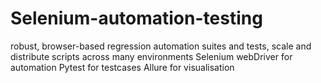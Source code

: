 # Selenium-automation-testing
robust, browser-based regression automation suites and tests, scale and distribute scripts across many environments
Selenium webDriver for automation
Pytest for testcases
Allure for visualisation 
